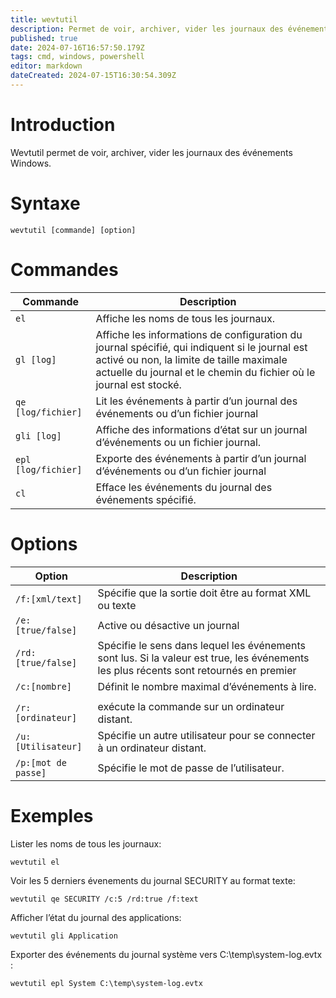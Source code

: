 ```yaml
---
title: wevtutil
description: Permet de voir, archiver, vider les journaux des événements Windows
published: true
date: 2024-07-16T16:57:50.179Z
tags: cmd, windows, powershell
editor: markdown
dateCreated: 2024-07-15T16:30:54.309Z
---
```


# Introduction

Wevtutil permet de voir, archiver, vider les journaux des événements Windows.

# Syntaxe

`wevtutil [commande] [option]`

# Commandes

| Commande            | Description                                                                                                                                                                                                      |
| ------------------- | ---------------------------------------------------------------------------------------------------------------------------------------------------------------------------------------------------------------- |
| `el`                | Affiche les noms de tous les journaux.                                                                                                                                                                           |
| `gl [log]`          | Affiche les informations de configuration du journal spécifié, qui indiquent si le journal est activé ou non, la limite de taille maximale actuelle du journal et le chemin du fichier où le journal est stocké. |
| `qe [log/fichier]`  | Lit les événements à partir d’un journal des événements ou d’un fichier journal                                                                                                                                  |
| `gli [log]`         | Affiche des informations d’état sur un journal d’événements ou un fichier journal.                                                                                                                               |
| `epl [log/fichier]` | Exporte des événements à partir d’un journal d’événements ou d’un fichier journal                                                                                                                                |
| `cl`                | Efface les événements du journal des événements spécifié.                                                                                                                                                        |

# Options

| Option              | Description                                                                                                                            |
| ------------------- | -------------------------------------------------------------------------------------------------------------------------------------- |
| `/f:[xml/text]`     | Spécifie que la sortie doit être au format XML ou texte                                                                                |
| `/e:[true/false]`   | Active ou désactive un journal                                                                                                         |
| `/rd:[true/false]`  | Spécifie le sens dans lequel les événements sont lus. Si la valeur est true, les événements les plus récents sont retournés en premier |
| `/c:[nombre]`       | Définit le nombre maximal d’événements à lire.                                                                                         |
|  |
| `/r:[ordinateur]`   | exécute la commande sur un ordinateur distant.                                                                                         |
| `/u:[Utilisateur]`  | Spécifie un autre utilisateur pour se connecter à un ordinateur distant.                                                               |
| `/p:[mot de passe]` | Spécifie le mot de passe de l’utilisateur.                                                                                             |

# Exemples

Lister les noms de tous les journaux:

`wevtutil el`

Voir les 5 derniers évenements du journal SECURITY au format texte:

`wevtutil qe SECURITY /c:5 /rd:true /f:text`

Afficher l’état du journal des applications:

`wevtutil gli Application`

Exporter des événements du journal système vers C:\temp\system-log.evtx :

`wevtutil epl System C:\temp\system-log.evtx
`
